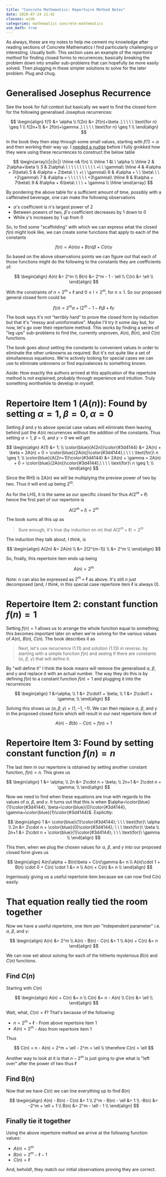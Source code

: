 ```yaml
---
title: "Concrete Mathematics: Repertoire Method Notes"
date: 2020-07-24 21:42
classes: wide
categories: mathematics concrete-mathematics
use_math: true
---
```


As always, these are my notes to help me cement my knowledge after reading sections of Concrete Mathematics I find
particularly challenging or interesting. Usually both. This section uses an example of the _repertoire method_ for
finding closed forms to recurrences; basically breaking the problem down into smaller sub-problems that can hopefully be
more easily solved. Then plugging in these simpler solutions to solve for the later problem. Plug and chug.

# Generalised Josephus Recurrence

See the book for full context but basically we want to find the closed form for the following generalised Josephus
recurrences:

$$
\begin{align}
f(1) &= \alpha \\
f(2n) &= 2f(n)+\beta ,\ \ \ \ \ \text{for n} \geq 1 \\
f(2n+1) &= 2f(n)+\gamma ,\ \ \ \ \ \text{for n} \geq 1 \\
\end{align}
$$

In the book they then step through some small values, starting with $f(1)=\alpha$ and then working their way up. I
[needed a nudge](https://math.stackexchange.com/a/3507144/109665) before I fully grokked how they were using these
recurrences to construct the below table

$$
\begin{array}{|c|lc|}
\hline
n& f(n)
\\ \hline
1 &\ \ \alpha
\\ \hline
2 & 2\alpha+\beta
\\ 3 & 2\alpha\ \ \ \ \ \ \ \ \ \ \ \ +\ \ \gamma\\
\hline
4 & 4\alpha + 3\beta\\
5 & 4\alpha + 2\beta\ \ \ +\ \ \gamma\\
6 & 4\alpha + \ \ \beta\ \ \ +2\gamma\\
7 & 4\alpha + \ \ \ \ \ \ \ +3\gamma\\
\hline
8 & 8\alpha + 7\beta\\
9 & 8\alpha + 6\beta\ \ \ \ + \gamma
\\ \hline
\end{array}
$$

By pondering the above table for a sufficient amount of time, possibly with a caffeinated beverage, one can make the
following observations

- $\alpha$'s coefficient is $n$'s largest power of 2
- Between powers of two, $\beta$'s coefficient decreases by $1$ down to $0$
- While $\gamma$'s increases by $1$ up from $0$

So, to find some "scaffolding" with which we can express what the closed $f(n)$ might look like, we can create some
functions that apply to each of the constants

$$
f(n)=A(n)\alpha + B(n)\beta + C(n)\gamma
$$

So based on the above observations points we can figure out that each of those functions might do the following to the
constants they are coefficients of:

$$
\begin{align}
A(n) &= 2^m \\
B(n) &= 2^m - 1 - \ell \\
C(n) &= \ell \\
\end{align}
$$

With the constraints of $n = 2^m + \ell$ and $0 \leq l \lt 2^m,\ \text{for}\ n \geq 1$. So our proposed general closed
form could be

$$
f(n) = 2^m\alpha + (2^m - 1 - \ell)\beta + \ell\gamma
$$

The book says it's not "terribly hard" to prove the closed form by induction but that it's "messy and uninformative".
Maybe I'll try it some day but, for now, let's go over their repertoire method. This works by finding a series of "leg
ups" sub-problems to find the, currently unproven, $A(n)$, $B(n)$, and $C(n)$ functions.

The book goes about setting the constants to convenient values in order to eliminate the other unknowns as required. But
it's not quite like a set of simultaneous equations. We're actively looking for special cases we can use to eliminate
unknowns or find equivalences to something known.

Aside: How exactly the authors arrived at this application of the repertoire method is not explained; probably through
experience and intuition. Truly something worthwhile to develop in myself.

# Repertoire Item 1 ($A(n)$): Found by setting $\alpha=1, \beta=0, \alpha=0$

Setting $\beta$ and $\gamma$ to above special case values will eliminate them leaving behind just the $A(n)$
recurrences without the addition of the constants. Thus setting $\alpha = 1$, $\beta = 0$, and $\gamma = 0$ we will get

$$
\begin{align}
A(1) &= 1; \\
\color{blue}{A(2n)}\color{#3d4144} &= 2A(n) + \beta =  2A(n) + 0 = \color{blue}{2A(n)}\color{#3d4144},\ \ \ \ \text{for}\ n \geq 1; \\
\color{blue}{A(2n+1)}\color{#3d4144} &= 2A(n) + \gamma = 2A(n) + 0 = \color{blue}{2A(n)}\color{#3d4144},\ \ \ \ \text{for}\ n \geq 1; \\
\end{align}
$$

Since the RHS is $2A(n)$ we will be multiplying the preview power of two by two. Thus it will end up being $2^m$.

As for the LHS, it is the same as our specific closed for thus $A(2^m + \ell)$ hence the first part of our repertoire is

$$
A(2^m + l) = 2^m
$$

The book sums all this up as

> Sure enough, it's true (by induction on $m$) that $A(2^m + \ell) = 2^m$

The induction they talk about, _I think_, is

$$
\begin{align}
A(2n) &= 2A(n) \\
      &= 2(2^{m-1}) \\
      &= 2^m \\
\end{align}
$$

So, finally, this repertoire item ends up being

$$
A(n) = 2^m
$$

Note: $n$ can also be expressed as $2^m+\ell$ as above. It's still $n$ just decomposed (and, _I think_, in this
special case repertoire item $\ell$ is always $0$).

# Repertoire Item 2: constant function $f(n)=1$

Setting $f(n)=1$ allows us to arrange the whole function equal to something; this becomes important later on
when we're solving for the various values of $A(n)$, $B(n)$, $C(n)$. The book describes it as

> Next, let's use recurrence (1.11) and solution (1.13) _in reverse_, by starting with a simple function $f(n)$ and
seeing if there are constants ($\alpha$, $\beta$, $\gamma$) that will define it.

By "will define it" I think the book means will remove the generalised $\alpha$, $\beta$, and $\gamma$ and replace it
with an actual number. The way they do this is by defining $f(n)$ to a constant function $f(n)=1$ and plugging it into
the recurrences

$$
\begin{align}
1 &=\alpha; \\
1 &= 2\cdot1 + \beta; \\
1 &= 2\cdot1 + \gamma; \\
\end{align}
$$

Solving this shows us $(\alpha, \beta, \gamma) = (1, -1, -1)$. We can then replace $\alpha$, $\beta$, and $\gamma$ in
the proposed closed form which will result in our next repertoire item of

$$
A(n) - B(b) - C(n) = f(n) = 1
$$

# Repertoire Item 3: Found by setting constant function $f(n)=n$

The last item in our repertoire is obtained by setting another constant function, $f(n)=n$. This gives us

$$
\begin{align}
1 &= \alpha; \\
2n &= 2\cdot n + \beta; \\
2n+1 &= 2\cdot n + \gamma; \\
\end{align}
$$

Now we need to find when these equations are true with regards to the values of $\alpha$, $\beta$, and $\gamma$. It
turns out that this is when $\alpha=\color{blue}{1}\color{#3d4144}, \beta=\color{blue}{0}\color{#3d4144}, \gamma=\color{blue}{1}\color{#3d4144}$. Explicitly:

$$
\begin{align}
1 &= \color{blue}{1}\color{#3d4144}; \ \ \ \text{for}\ \alpha \\
2n &= 2\cdot n + \color{blue}{0}\color{#3d4144}; \ \ \ \text{for}\ \beta \\
2n+1 &= 2\cdot n + \color{blue}{1}\color{#3d4144}; \ \ \ \text{for}\ \gamma \\
\end{align}
$$

This then, when we plug the chosen values for $\alpha$, $\beta$, and $\gamma$ into our proposed closed form gives us

$$
\begin{align}
A(n)\alpha + B(n)\beta + C(n)\gamma &= n \\
A(n)\cdot 1 + B(n) \cdot 0 + C(n) \cdot 1 &= n \\
A(n) + C(n) &= n \\
\end{align}
$$

Ingeniously giving us a useful repertoire item because we can now find C(n) easily.

# That equation really tied the room together

Now we have a useful repertoire, one item per "independent parameter" i.e. $\alpha$, $\beta$, and $\gamma$:

$$
\begin{align}
A(n) &= 2^m \\
A(n) - B(n) - C(n) &= 1 \\
A(n) + C(n) &= n
\end{align}
$$

We can now set about solving for each of the hitherto mysterious $B(n)$ and $C(n)$ functions.

## Find $C(n)$

Starting with $C(n)$

$$
\begin{align}
A(n) + C(n) &= n \\
C(n) &= n - A(n) \\
C(n) &= \ell \\
\end{align}
$$

Wait, what, $C(n) = \ell$? That's because of the following:

- $n = 2^m + \ell$ - From above repertoire item 1
- $A(n) = 2^m$ - Also from repertoire item 1

Thus

$$
C(n) = n - A(n) = 2^m + \ell - 2^m = \ell \\
\therefore
C(n) = \ell
$$

Another way to look at it is that $n -2^m$ is just going to give what is "left over" after the power of two thus $\ell$
## Find B(n)

Now that we have $C(n)$ we can line everything up to find $B(n)$

$$
\begin{align}
A(n) - B(n) - C(n) &= 1 \\
2^m - B(n) - \ell &= 1 \\
-B(n) &= -2^m + \ell + 1 \\
B(n) &= 2^m - \ell - 1 \\
\end{align}
$$

## Finally tie it together

Using the above repertoire method we arrive at the following function values:

- $A(n) = 2^m$
- $B(n) = 2^m - \ell - 1$
- $C(n) = \ell$

And, behold!, they match our initial observations proving they are correct.
